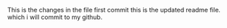This is the changes in the file first commit
this is the updated readme file.
which i will commit to my github.
